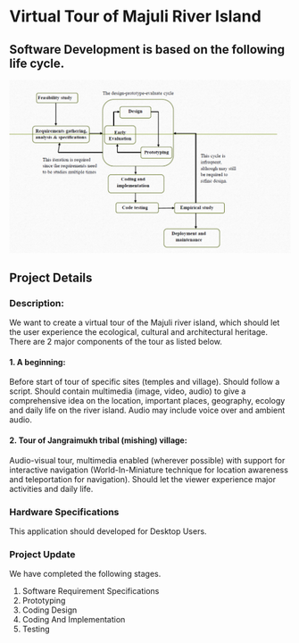 # Virtual Tour of Majuli River Island
## Software Development is based on the following life cycle.
![Software Development Life Cycle](/Assets/Images/SDLC.png)

## Project Details
### Description: 
We want to create a virtual tour of the Majuli river island, which should let the user experience the ecological, cultural and architectural heritage. There are 2 major components of the tour as listed below.
#### 1. A beginning: 
Before start of tour of specific sites (temples and village). Should follow a script. Should contain multimedia (image, video, audio) to give a comprehensive idea on the location, important places, geography, ecology and daily life on the river island. Audio may include voice over and ambient audio.
#### 2. Tour of Jangraimukh tribal (mishing) village: 
Audio-visual tour, multimedia enabled (wherever possible) with support for interactive navigation (World-In-Miniature technique for location awareness and teleportation for navigation). Should let the viewer experience major activities and daily life.

### Hardware Specifications
This application should developed for Desktop Users.

### Project Update
We have completed the following stages.
1. Software Requirement Specifications
2. Prototyping<br />
3. Coding Design<br />
4. Coding And Implementation<br />
5. Testing<br/>
